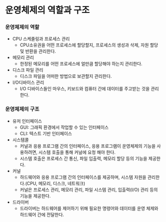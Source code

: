 # 운영체제의 역할과 구조

### 운영체제의 역할

- CPU 스케줄링과 프로세스 관리
  - CPU소유권을 어떤 프로세스에 할당할지, 프로세스의 생성과 삭제, 자원 할당 및 반환을 관리한다.
- 메모리 관리
  - 한정된 메모리를 어떤 프로세스에 얼만큼 할당해야 하는지 관리한다.
- 디스크 파일 관리
  - 디스크 파일을 어떠한 방법으로 보관할지 관리한다.
- I/O디바이스 관리
  - I/O 디바이스들인 마우스, 키보드와 컴퓨터 간에 데이터를 주고받는 것을 관리한다.

### 운영체제의 구조

- 유저 인터페이스
  - GUI: 그래픽 환경에서 작업할 수 있는 인터페이스
  - CLI: 텍스트 기반 인터페이스
- 시스템콜
  - 커널과 응용 프로그램 간의 인터페이스, 응용 프로그램이 운영체제의 기능을 사용하려면, 시스템 호출을 통해 커널에 요청 해야 한다.
  - 시스템 호출은 프로세스 간 통신, 파일 입출력, 메모리 할당 등의 기능을 제공한다.
- 커널
  - 하드웨어와 응용 프로그램 간의 인터페이스를 제공하며, 시스템 자원을 관리한다.(CPU, 메모리, 디스크, 네트워크)
  - 커널은 프로세스 관리, 메모리 관리, 파일 시스템 관리, 입출력(I/O) 관리 등의 기능을 제공한다.
- 드라이버
  - 드라이버는 하드웨어를 제어하기 위해 필요한 명령어와 데이터를 운영 체제와 하드웨어 간에 전달한다.
